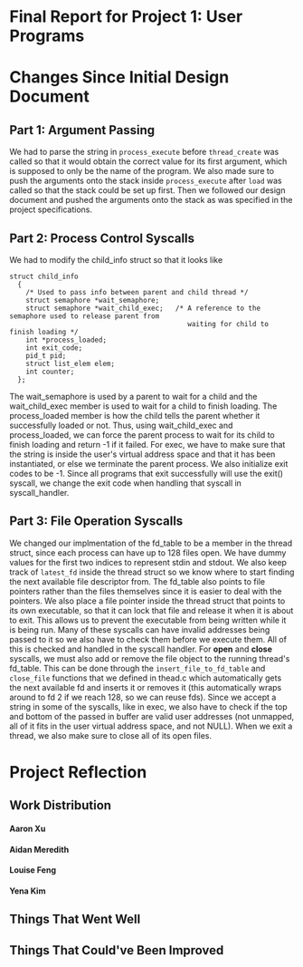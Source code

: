 Final Report for Project 1: User Programs
===================================

# Changes Since Initial Design Document

## Part 1: Argument Passing
We had to parse the string in `process_execute` before `thread_create`
was called so that it would obtain the correct value for its first argument,
which is supposed to only be the name of the program. We also made sure to push
the arguments onto the stack inside `process_execute` after `load` was called
so that the stack could be set up first. Then we followed our
design document and pushed the arguments onto the stack as was specified
in the project specifications.

## Part 2: Process Control Syscalls
We had to modify the child_info struct so that it looks like

```
struct child_info
  {
    /* Used to pass info between parent and child thread */
    struct semaphore *wait_semaphore;
    struct semaphore *wait_child_exec;   /* A reference to the semaphore used to release parent from
                                            waiting for child to finish loading */
    int *process_loaded;
    int exit_code;
    pid_t pid;
    struct list_elem elem;
    int counter;
  };
```
The wait_semaphore is used by a parent to wait for a child and the
wait_child_exec member is used to wait for a child to finish loading. The
process_loaded member is how the child tells the parent whether it successfully
loaded or not. Thus, using wait_child_exec and process_loaded, we can force
the parent process to wait for its child to finish loading and return -1 if it
failed. For exec, we have to make sure that the string is inside the user's
virtual address space and that it has been instantiated, or else we terminate
the parent process. We also initialize exit codes to be -1. Since all programs
that exit successfully will use the exit() syscall, we change the exit code
when handling that syscall in syscall_handler.

## Part 3: File Operation Syscalls
We changed our implmentation of the fd_table to be a member in the thread
struct, since each process can have up to 128 files open. We have dummy values
for the first two indices to represent stdin and stdout. We also keep track
of `latest_fd` inside the thread struct so we know where to start finding
the next available file descriptor from. The fd_table also points to file
pointers rather than the files themselves since it is easier to deal with
the pointers. We also place a file pointer inside the thread struct
that points to its own executable, so that it can lock that file and release
it when it is about to exit. This allows us to prevent the executable
from being written while it is being run. Many of these syscalls can have
invalid addresses being passed to it so we also have to check them before
we execute them. All of this is checked and handled in the syscall handler.
For **open** and **close** syscalls, we must also add or remove the file object
to the running thread's fd_table. This can be done through the
`insert_file_to_fd_table` and `close_file` functions that we defined in thead.c
which automatically gets the next available fd and inserts it or removes it
(this automatically wraps around to fd 2 if we reach 128, so we can reuse fds).
Since we accept a string in some of the syscalls, like in exec, we also have
to check if the top and bottom of the passed in buffer are valid user addresses
(not unmapped, all of it fits in the user virtual address space, and not NULL).
When we exit a thread, we also make sure to close all of its open files.

# Project Reflection

## Work Distribution

#### Aaron Xu

#### Aidan Meredith

#### Louise Feng

#### Yena Kim

## Things That Went Well

## Things That Could've Been Improved
